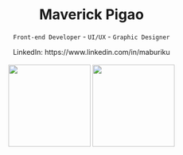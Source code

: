 <h1 align="center"> Maverick Pigao </h1> 
<p align="center" color="green"> <code>Front-end Developer</code> - <code>UI/UX</code> - <code>Graphic Designer</code> <p>

<div align="center">
  <span>LinkedIn: https://www.linkedin.com/in/maburiku</span>
</div>

<br/>
<div align="center">
  <img height="165px" src="https://github-readme-stats.vercel.app/api?username=MABURIKU&show_icons=true&bg_color=75,252525,3F4E5A&title_color=00FF8A&icon_color=00FF8A&text_color=f5f5f5&hide_border=true&rank_icon=percentile"/>
  <img height="165px" src="https://streak-stats.demolab.com?user=MABURIKU&background=75,252525,3F4E5A&currStreakLabel=00FF8A&currStreakNum=f5f5f5&sideNums=f5f5f5&sideLabels=00FF8A&dates=f5f5f5&fire=00FF8A&ring=00FF8A&hide_border=true"/>
</div>
